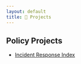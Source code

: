 ```yaml
---
layout: default
title: 🚧 Projects
---
```



## Policy Projects

- [Incident Response Index](/projects/incident-analysis/)



















